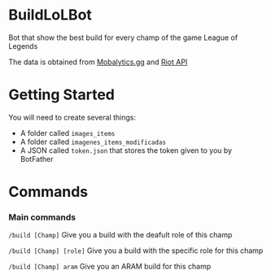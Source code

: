 # BuildLoLBot
Bot that show the best build for every champ of the game League of Legends

The data is obtained from [Mobalytics.gg](https://mobalytics.gg) and [Riot API](https://developer.riotgames.com/apis)

# Getting Started

You will need to create several things:
- A folder called `images_items`
- A folder called `imagenes_items_modificadas`
- A JSON called `token.json` that stores the token given to you by BotFather


# Commands

### Main commands

```/build [Champ]``` Give you a build with the deafult role of this champ

```/build [Champ] [role]``` Give you a build with the specific role for this champ

```/build [Champ] aram``` Give you an ARAM build for this champ 

